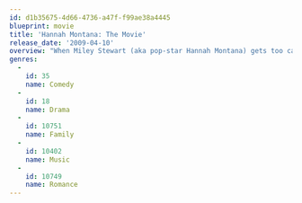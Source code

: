 ```yaml
---
id: d1b35675-4d66-4736-a47f-f99ae38a4445
blueprint: movie
title: 'Hannah Montana: The Movie'
release_date: '2009-04-10'
overview: "When Miley Stewart (aka pop-star Hannah Montana) gets too caught up in the superstar celebrity lifestyle, her dad decides it's time for a total change of scenery. But sweet nibblets! Miley must trade in all the glitz and glamour of Hollywood for some ol' blue jeans on the family farm in Tennessee, and question if she can be both Miley Stewart and Hannah Montana. With a little help from her friends – and awesome guest stars Taylor Swift, Rascal Flatts and Vanessa Williams – will she figure out whether to choose Hannah or Miley?"
genres:
  -
    id: 35
    name: Comedy
  -
    id: 18
    name: Drama
  -
    id: 10751
    name: Family
  -
    id: 10402
    name: Music
  -
    id: 10749
    name: Romance
---
```

